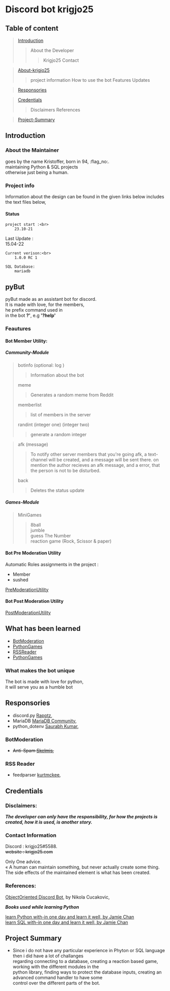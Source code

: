 # Discord bot krigjo25

## Table of content

> [Introduction](#Introduction)
>> About the Developer
>>> Krigjo25
>>> Contact

> [About-krigjo25](#About-krigjo25)
>> project information 
>> How to use the bot
>> Features
>> Updates

> [Responsories](#Responsories)

> [Credentials](#Credentials)
>> Disclaimers
>> References

> [Project-Summary](#project-Summary)

## Introduction

### About the Maintainer

goes by the name Kristoffer, born in 94, :flag_no:.<br>
maintaining Python & SQL projects<br>
otherwise just being a human.

### Project info

Information about the design can be found in the given links below
includes the text files below,

#### Status

    project start :<br>
        23.10-21

   Last Update :<br>
        15.04-22

    Current verison:<br>
        1.0.0 RC 1

    SQL Database:
        mariadb
## pyBut


pyBut made as an assistant bot for discord.<br> 
It is made with love, for the members, <br>
he prefix command used in<br>
in the bot  **?'**, e.g **'?help'**


### Feautures

#### Bot Member Utility:

##### Community-Module

> botinfo (optional: log )
>> Information about the bot
>
> meme
>> Generates a random meme from Reddit
>
> memberlist
>> list of members in the server
>
> randint (integer one) (integer two)
>> generate a random integer

> afk (message)
>> To notify other server members that you're going afk, 
>> a text-channel will be created, and a message will be sent there.
>> on mention the author recieves an afk message, and a error, that the person is not to be disturbed.
>
> back
>> Deletes the status update



##### Games-Module

>   MiniGames<br>
>> 8ball <br>
>> jumble <br>
>> guess The Number<br>
>> reaction game (Rock, Scissor & paper)<br>


#### Bot Pre Moderation Utility

Automatic Roles assignments in the project :

*   Member
*   sushed

[PreModerationUtility]()


#### Bot Post Moderation Utility
[PostModerationUtility]()

## What has been learned

*   [BotModeration]()
*   [PythonGames]()
*   [RSSReader]()
*   [PythonGames]()

### What makes the bot unique

The bot is made with love for python,<br> 
it will serve you as a humble bot


## Responsories

- discord.py [Rapptz](https://github.com/Rapptz/discord.py),  <br>
- MariaDB [MariaDB Community](https://github.com/mariadb-corporation/mariadb-connector-python), <br>
- python_dotenv [Saurabh Kumar](https://github.com/motdotla/dotenv),<br>

### BotModeration
- ~~Anti-Spam [Skelmis](https://github.com/Skelmis/DPY-Anti-Spam/commits?author=Skelmis),~~<br>

### RSS Reader
- feedparser [kurtmckee](https://github.com/kurtmckee/feedparser),<br>

## Credentials

### Disclaimers:

***The developer can only have the responsibility, for how the projects is created, how it is used,  is another story.***

### Contact Information

Discord : krigjo25#5588.<br>
~~website : krigjo25.com~~

Only One advice.<br>
« A human can maintain something, but never actually create some thing. The side effects of the maintained element is what has been created.

### References:

[ObjectOriented Discord Bot](https://nik.re/posts/2021-09-25/object_oriented_discord_bot), by Nikola Cucakovic,

***Books used while learning Python***

[learn Python with-in one day and learn it well, by Jamie Chan](https://learncodingfast.com/)<br>
[learn SQL with-in one day and learn it well, by Jamie Chan](https://learncodingfast.com/)

## Project Summary



*   Since i do not have any particular experience in Phyton or SQL language then i did have a lot of challanges<br> 
    regarding connecting to a database, creating a reaction based game, working with the different modules in the<br>
    python library, finding ways to protect the database inputs, creating an advanced command handler to have some<br>
    control over the different parts of the bot.
